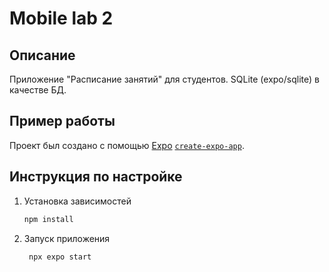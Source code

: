 # Mobile lab 2

## Описание

Приложение "Расписание занятий" для студентов. SQLite (expo/sqlite) в качестве БД.

## Пример работы

Проект был создано с помощью [Expo](https://expo.dev) [`create-expo-app`](https://www.npmjs.com/package/create-expo-app).

## Инструкция по настройке

1. Установка зависимостей

   ```bash
   npm install
   ```

2. Запуск приложения

   ```bash
    npx expo start
   ```